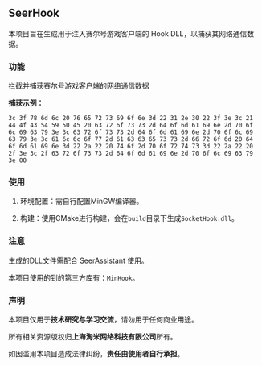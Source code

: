 ## SeerHook

本项目旨在生成用于注入赛尔号游戏客户端的 Hook DLL，以捕获其网络通信数据。

### 功能

拦截并捕获赛尔号游戏客户端的网络通信数据

**捕获示例：**

```
3c 3f 78 6d 6c 20 76 65 72 73 69 6f 6e 3d 22 31 2e 30 22 3f 3e 3c 21 44 4f 43 54 59 50 45 20 63 72 6f 73 73 2d 64 6f 6d 61 69 6e 2d 70 6f 6c 69 63 79 3e 3c 63 72 6f 73 73 2d 64 6f 6d 61 69 6e 2d 70 6f 6c 69 63 79 3e 3c 61 6c 6c 6f 77 2d 61 63 63 65 73 73 2d 66 72 6f 6d 20 64 6f 6d 61 69 6e 3d 22 2a 22 20 74 6f 2d 70 6f 72 74 73 3d 22 2a 22 20 2f 3e 3c 2f 63 72 6f 73 73 2d 64 6f 6d 61 69 6e 2d 70 6f 6c 69 63 79 3e 00
```

### 使用

1. 环境配置：需自行配置MinGW编译器。

2. 构建：使用CMake进行构建，会在`build`目录下生成`SocketHook.dll`。

### 注意

生成的DLL文件需配合 [SeerAssistant](https://github.com/dauphinYan/SeerAssistant) 使用。

本项目使用的到的第三方库有：`MinHook`。

### 声明

本项目仅用于**技术研究与学习交流**，请勿用于任何商业用途。

所有相关资源版权归**上海淘米网络科技有限公司**所有。

如因滥用本项目造成法律纠纷，**责任由使用者自行承担**。
